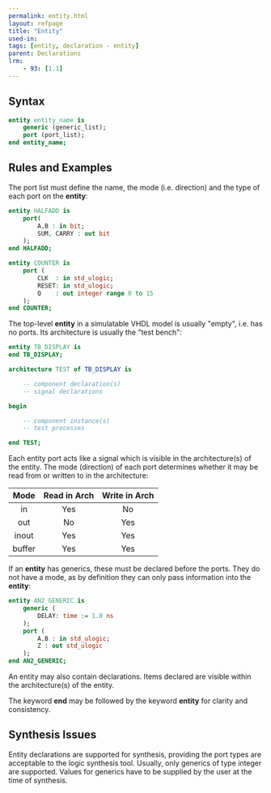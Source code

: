 ```yaml
---
permalink: entity.html
layout: refpage
title: "Entity"
used-in:
tags: [entity, declaration - entity]
parent: Declarations
lrm:
    - 93: [1.1]
---
```


## Syntax

```vhdl
entity entity_name is
    generic (generic_list);
    port (port_list);
end entity_name;
```

## Rules and Examples

The port list must define the name, the mode (i.e. direction) and the type of each port on the __entity__:
```vhdl
entity HALFADD is
    port(
        A,B : in bit;
        SUM, CARRY : out bit
    );
end HALFADD;

entity COUNTER is
    port (
        CLK  : in std_ulogic;
        RESET: in std_ulogic;
        Q    : out integer range 0 to 15
    );
end COUNTER;
```

The top-level __entity__ in a simulatable VHDL model is usually "empty", i.e. has no ports. Its architecture is usually the "test bench":
```vhdl
entity TB_DISPLAY is
end TB_DISPLAY;

architecture TEST of TB_DISPLAY is

    -- component declaration(s)
    -- signal declarations

begin

    -- component instance(s)
    -- test processes

end TEST;
```

Each entity port acts like a signal which is visible in the architecture(s) of the entity. The mode (direction) of each port determines whether it may be read from or written to in the architecture:

|  Mode  | Read in Arch | Write in Arch |
|:------:|:------------:|:-------------:|
| in     | Yes          | No            |
| out    | No           | Yes           |
| inout  | Yes          | Yes           |
| buffer | Yes          | Yes           |

If an __entity__ has generics, these must be declared before the ports. They do not have a mode, as by definition they can only pass information into the __entity__:
```vhdl
entity AN2_GENERIC is
    generic (
        DELAY: time := 1.0 ns
    );
    port (
        A,B : in std_ulogic;
        Z : out std_ulogic
    );
end AN2_GENERIC;
```

An entity may also contain declarations. Items declared are visible within the architecture(s) of the entity.

The keyword __end__ may be followed by the keyword __entity__ for clarity and consistency.

## Synthesis Issues

Entity declarations are supported for synthesis, providing the port types are acceptable to the logic synthesis tool. Usually, only generics of type integer are supported. Values for generics have to be supplied by the user at the time of synthesis.
